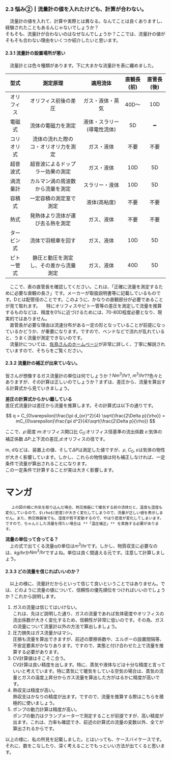 ### 2.3 悩み②┃流量計の値を入れたけども、計算が合わない。
　流量計の値を入れて、計算や実際とは異なる。なんてことは良くありますし、経験されたこともあるんじゃないでしょうか？  
そもそも、流量計が合わないのはなぜなんでしょうか？ここでは、流量計の値がそもそも合わない理由をいくつか紹介したいと思います。

#### 2.3.1 流量計の設置場所が悪い
　流量計とは色々種類があります。下に大まかな流量計を表に纏めました。

|型式|測定原理|適用流体|直観長(前)|直菅長(後)|
|:---:|:---:|:---:|:---:|:---:|
|オリフィス|オリフィス前後の差圧|ガス・液体・蒸気|40D～|10D|
|電磁式|流体の電磁力を測定|液体・スラリー(導電性流体)|5D|━|
|コリオリ式|流体の流れた際のコ・オリオリ力を測定|ガス・液体|不要|不要|
|超音波式|超音波によるドップラー効果の測定|ガス・液体|10D|5D|
|渦流量計|カルマン渦の周波数から流量を測定|スラリー・液体|10D|5D|
|容積式|一定容積の測定室で測定|液体(高粘度)|不要|不要|
|熱式|発熱体より流体が運び去る熱を測定|ガス、液体|不要|不要|
|タービン式|流体で羽根車を回す|ガス、液体|10D|5D|
|ピトー管式|静圧と動圧を測定し、その差から流量測定|ガス、液体|40D|5D|


　ここで、表の直菅長を確認してください。これは、「正確に流量を測定するために必要な直観の長さ」です。メーカーが取扱説明書等に記載しているものです。Dとは配管径のことです。このように、かなりの直観部分が必要であることが見て取れます。
　特にオリフィスやピトー管等の差圧を測定して流量を推算するものなどは、精度を0%に近づけるためには、70-80D程度必要となり、現実的ではありません。    
　直菅長が必要な理由は流速分布がある一定の形となっていることが前提になっているかどうか、が重要になります。ですので、ベンドなどで流れが乱れていると、うまく流量が測定できないのです。  
　流量計については、[佐鳥さんのホームページ](http://www.ksplz.info/)が非常に詳しく、丁寧に解説されていますので、そちらをご覧ください。


#### 2.3.2 流量計の補正が出来ていない。

皆さんが想像するガス流量計の単位は何でしょうか？$Nm^3/hr$?, $m^3/hr$??色々とありますが、その計算は正しいのでしょうか？まずは、差圧から、流量を算出する計算式から見ていきましょう。

**差圧の計算式からかい離している**  
差圧式流量計は差圧から流量を推算します。その計算式は以下の通りです。  

$$ q = C_{0\varepsilon}\frac{\pi d_{or}^2}{4} \sqrt{\frac{2\Delta p}{\rho}} = mC_{0\varepsilon}\frac{\pi d^2}{4}\sqrt{\frac{2\Delta p}{\rho}}
$$

ここで、$\rho$:密度  $m$:オリフィス開口比  $C_0$:オリフィス径基準の流出係数  $\varepsilon$:気体の補正係数 $\Delta P$:上下流の差圧,$d$:オリフィスの径です。

m, dなどは、装置上の値、そして$\Delta P$は測定した値ですが、$\rho$, $C_0$, $\varepsilon$は気体の物性が大きく影響しています。しかし、これらの物性値は何も補正しなければ、一定条件で流量が算出されることになります。  
この一定条件で計算することが実は大きく影響します。

# マンガ

    　 上の図の様に外気を取り込んだ場合、熱交換器にて暖気する前の流体だと、温度も湿度も変化しているので、$\rho$(密度)が大きく変化してしまうので、流量が正しい値を表示しません。また、熱交換器後でも、湿度が若干変動するので、やはり密度が変化してしまいます。ですので、ちゃんとした流量を得たい場合は **「温圧補正」** を実施する必要があります。

**流量の単位って合ってる？**  
　上の式で出てくる流量qの単位は$m^3/hr$です。しかし、物質収支に必要なのは、$kg/hr$か$Nm^3/hr$ですよね。単位は良く間違える元です。注意して計算しましょう。


#### 2.3.3 どの流量を信じればいいのか？
　以上の様に、流量計だからといって信じて良いということではありません。では、どのように流量の値について、信頼性の優先順位をつければいいのでしょうか？これから説明します。
1. ガスの流量は信じてはいけない。  
    これは、先ほど説明した通り、ガスの流量であれば気体密度やオリフィスの流出係数が大きく変化するため、信頼性が非常に低いのです。その為、ガスの流量について流量計以外の方法で算出しましょう。
1. 圧力損失はガス流量かはマシ。  
    圧損も流量を算出できますが、前述の摩擦係数や、エルボーの設置間隔等、不安定要素がかなりあります。ですので、実態と付け合わせた上で流量を推算する必要があります。
1. CV計算値はそこそこ合う。  
    CV計算は良い精度を出します。特に、蒸気や液体などは十分な精度と言っていいと考えています。特に蒸気にて暖気をしている空気の場合は、蒸気の流量とガスの温度上昇分からガス流量を算出した方がはるかに精度が高いです。
1. 熱収支は精度が高い。  
    熱収支はかなりの精度が出ます。ですので、流量を推算する際はこちらを積極的に使いましょう。
1. ポンプの動力計算は精度が高い。  
    ポンプの動力はクランプメーターで測定することが前提ですが、高い精度が出ます。これは、力率も確認でき、前述の計算式の流量の変数以外、全てが算出されるからです。

以上の様に、私の所見を記載しました。とはいっても、ケースバイケースです。それに、数をこなしたり、深く考えることでもっといい方法が出てくると思います。